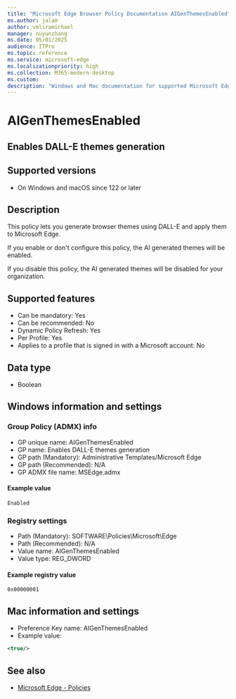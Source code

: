 ```yaml
---
title: "Microsoft Edge Browser Policy Documentation AIGenThemesEnabled"
ms.author: jalam
author: vmliramichael
manager: nuyunzhang
ms.date: 05/01/2025
audience: ITPro
ms.topic: reference
ms.service: microsoft-edge
ms.localizationpriority: high
ms.collection: M365-modern-desktop
ms.custom:
description: "Windows and Mac documentation for supported Microsoft Edge Browser policy: Enables DALL-E themes generation"
---
```


<!--THIS FILE IS AUTOMATICALLY GENERATED. MANUAL CHANGES WILL BE OVERWRITTEN.-->
<!--Please contact the Microsoft Edge Manageability team with any questions.-->

# AIGenThemesEnabled

## Enables DALL-E themes generation


## Supported versions

- On Windows and macOS since 122 or later

## Description

This policy lets you generate browser themes using DALL-E and apply them to Microsoft Edge.

If you enable or don't configure this policy, the AI generated themes will be enabled.

If you disable this policy, the AI generated themes will be disabled for your organization.

## Supported features

- Can be mandatory: Yes
- Can be recommended: No
- Dynamic Policy Refresh: Yes
- Per Profile: Yes
- Applies to a profile that is signed in with a Microsoft account: No

## Data type

- Boolean

## Windows information and settings

### Group Policy (ADMX) info

- GP unique name: AIGenThemesEnabled
- GP name: Enables DALL-E themes generation
- GP path (Mandatory): Administrative Templates/Microsoft Edge
- GP path (Recommended): N/A
- GP ADMX file name: MSEdge.admx

#### Example value

```
Enabled
```

### Registry settings

- Path (Mandatory): SOFTWARE\Policies\Microsoft\Edge
- Path (Recommended): N/A
- Value name: AIGenThemesEnabled
- Value type: REG_DWORD

#### Example registry value

```
0x00000001
```


## Mac information and settings

- Preference Key name: AIGenThemesEnabled
- Example value:

```xml
<true/>
```

## See also
- [Microsoft Edge - Policies](../microsoft-edge-policies.md)
